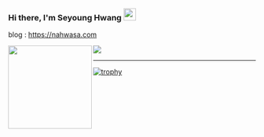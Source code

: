 ### Hi there, I'm Seyoung Hwang <img src="https://media.giphy.com/media/hvRJCLFzcasrR4ia7z/giphy.gif" width="25px">

blog : https://nahwasa.com

<!--
[![Solved.ac 프로필](http://mazassumnida.wtf/api/v2/generate_badge?boj=nahwasa)](https://solved.ac/nahwasa)
[![trophy](https://github-profile-trophy.vercel.app/?username=nahwasa&row=1&column=7)](https://github.com/ryo-ma/github-profile-trophy)
<a href="https://opgc.me/#/users/nahwasa" target="_blank"><img src="https://api.opgc.me/githubs/users/nahwasa/tag/?theme=basic" /></a>
-->
<div>
  <a href="https://solved.ac/nahwasa"><img src="http://mazassumnida.wtf/api/v2/generate_badge?boj=nahwasa"/></a>
  <img height="170" align="left" src="https://github-readme-stats.vercel.app/api?username=nahwasa&count_private=true&include_all_commits=true" />
</div>
    
---

[![trophy](https://github-profile-trophy.vercel.app/?username=nahwasa&row=1&column=7)](https://github.com/ryo-ma/github-profile-trophy)
